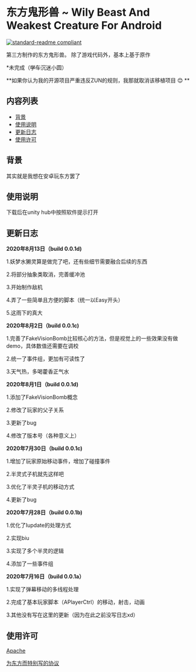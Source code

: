 # 东方鬼形兽 ~ Wily Beast And Weakest Creature For Android

[![standard-readme compliant](https://img.shields.io/badge/readme%20style-standard-brightgreen.svg?style=flat-square)](https://github.com/RichardLitt/standard-readme)

第三方制作的东方鬼形兽。
除了游戏代码外，基本上基于原作

*未完成（~~学车~~沉迷小圆）


 **如果你认为我的开源项目严重违反ZUN的规则，我那就取消该移植项目 :blush: ** 

## 内容列表

- [背景](#背景)
- [使用说明](#使用说明)
- [更新日志](#更新日志)
- [使用许可](#使用许可)

## 背景

其实就是我想在安卓玩东方罢了

## 使用说明

下载后在unity hub中按照软件提示打开

## 更新日志

**2020年8月13日（build 0.0.1d)** 

1.妖梦水獭灵算是做完了吧，还有些细节需要融合后续的东西

2.将部分抽象类取消，完善缓冲池

3.开始制作敌机

4.弄了一些简单且方便的脚本（统一以Easy开头）

5.这雨下的真大

 **2020年8月2日（build 0.0.1c)** 

1.完善了FakeVisionBomb比较核心的方法，但是视觉上的一些效果没有做demo，具体数值还需要在调校

2.统一了事件组，更加有可读性了

3.天气热，多喝藿香正气水

 **2020年8月1日（build 0.0.1d)** 

1.添加了FakeVisionBomb概念

2.修改了玩家的父子关系

3.更新了bug

4.修改了版本号（各种意义上）


 **2020年7月30日（build 0.0.1c)** 

1.增加了玩家原始移动事件，增加了碰撞事件

2.半灵式子机就先这样吧

3.优化了半灵子机的移动方式

4.更新了bug


 **2020年7月28日（build 0.0.1b)** 

1.优化了Iupdate的处理方式

2.实现biu

3.实现了多个半灵的逻辑

4.添加了一些事件组


  **2020年7月16日（build 0.0.1a）** 

1.实现了弹幕移动的多线程处理

2.完成了基本玩家脚本（APlayerCtrl）的移动，射击，动画

3.其他没有写在这里的更新（因为在此之前没写日志xd）

## 使用许可

[Apache](LICENSE) 

[为东方而特别写的协议](TOUHOU-README.md) 
